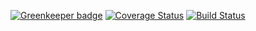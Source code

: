 
[![Greenkeeper badge](https://badges.greenkeeper.io/GleisonMv/auth-x-local.svg)](https://greenkeeper.io/)
[![Coverage Status](https://coveralls.io/repos/github/GleisonMv/auth-x-local/badge.svg?branch=master)](https://coveralls.io/github/GleisonMv/auth-x-local?branch=master)
[![Build Status](https://travis-ci.org/GleisonMv/auth-x-local.svg?branch=master)](https://travis-ci.org/GleisonMv/auth-x-local)
